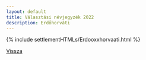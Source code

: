 ```yaml
---
layout: default
title: Választási névjegyzék 2022
description: Erdőhorváti
---
```


{% include settlementHTMLs/Erdooxxhorvaati.html %}

[Vissza](../)